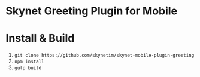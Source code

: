 Skynet Greeting Plugin for Mobile
===========================

# Install & Build

1. `git clone https://github.com/skynetim/skynet-mobile-plugin-greeting`
2. `npm install`
3. `gulp build`

